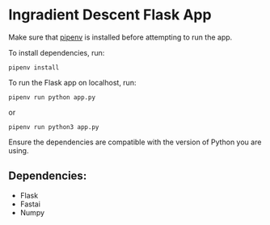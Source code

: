 # Ingradient Descent Flask App

Make sure that [pipenv](https://packaging.python.org/en/latest/tutorials/managing-dependencies/) is installed before attempting to run the app.

To install dependencies, run:

`pipenv install`

To run the Flask app on localhost, run:

`pipenv run python app.py`

or

`pipenv run python3 app.py`

Ensure the dependencies are compatible with the version of Python you are using.


## Dependencies:

- Flask
- Fastai
- Numpy
